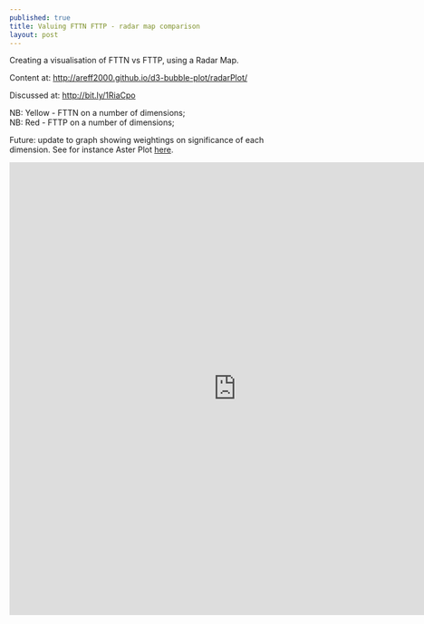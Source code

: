 ```yaml
---
published: true
title: Valuing FTTN FTTP - radar map comparison
layout: post
---
```

Creating a visualisation of FTTN vs FTTP, using a Radar Map.

Content at: <a href="http://areff2000.github.io/d3-bubble-plot/radarPlot/">http://areff2000.github.io/d3-bubble-plot/radarPlot/</a>

Discussed at: <a href="http://bit.ly/1RiaCpo">http://bit.ly/1RiaCpo</a>

NB: Yellow - FTTN on a number of dimensions;  
NB: Red - FTTP on a number of dimensions; 

Future: update to graph showing weightings on significance of each dimension. See for instance Aster Plot <a href="http://bl.ocks.org/bbest/2de0e25d4840c68f2db1">here</a>.
<iframe width="800" height="800" frameborder="0" scrolling="no" src="http://areff2000.github.io/d3-bubble-plot/radarPlot/"></iframe>
